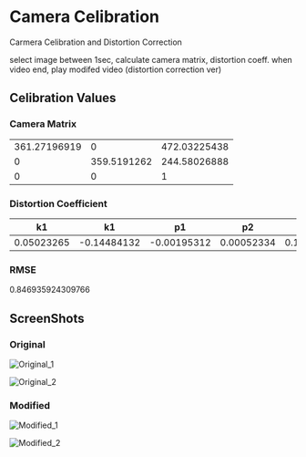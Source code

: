 # Camera Celibration
Carmera Celibration and Distortion Correction

select image between 1sec, calculate camera matrix, distortion coeff. 
when video end, play modifed video (distortion correction ver)

## Celibration Values

### Camera Matrix
| | | |
|-|-|-|
|361.27196919|0|472.03225438|
|0|359.5191262|244.58026888|
|0|0|1|

### Distortion Coefficient
|k1|k1|p1|p2|k3|...|
|-|-|-|-|-|-|
|0.05023265|-0.14484132|-0.00195312|0.00052334|0.14906762|

### RMSE
0.846935924309766

## ScreenShots

### Original
![Original_1](https://github.com/user-attachments/assets/c6f3db42-3c93-4e23-bb5d-998e13b3b43c)

![Original_2](https://github.com/user-attachments/assets/cbe1342f-0993-4879-9797-7597f2d492a0)

### Modified
![Modified_1](https://github.com/user-attachments/assets/57ba8225-98e5-4c47-aa79-dbb6906979d6)

![Modified_2](https://github.com/user-attachments/assets/7f966f57-794e-455e-92e9-5a35864492fa)

